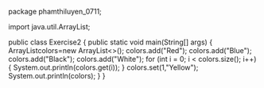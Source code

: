 package phamthiluyen_0711;

import java.util.ArrayList;

public class Exercise2 {
    public static void main(String[] args) {
        ArrayList<String>colors=new ArrayList<>();
        colors.add("Red");
        colors.add("Blue");
        colors.add("Black");
        colors.add("White");
        for (int i = 0; i < colors.size(); i++) {
            System.out.println(colors.get(i));
        }
        colors.set(1,"Yellow");
        System.out.println(colors);
    }
}

